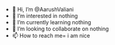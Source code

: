 - 👋 Hi, I’m @AarushValiani
- 👀 I’m interested in nothing
- 🌱 I’m currently learning nothing
- 💞️ I’m looking to collaborate on nothing
- 📫 How to reach me= i am nice

<!---
AarushValiani/AarushValiani is a ✨ special ✨ repository because its `README.md` (this file) appears on your GitHub profile.
You can click the Preview link to take a look at your changes.
--->
